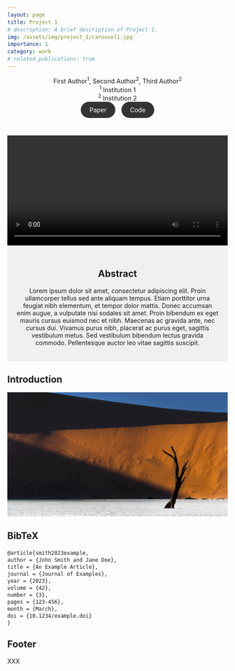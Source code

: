 ```yaml
---
layout: page
title: Project 1
# description: A brief description of Project 1.
img: /assets/img/project_1/carousel1.jpg
importance: 1
category: work
# related_publications: true
---
```


<!-- # Academic Project Page -->

<div style="text-align: center;">
  First Author<sup>1</sup>, Second Author<sup>2</sup>, Third Author<sup>2</sup>
</div>

<div style="text-align: center;">
  <sup>1</sup> Institution 1<br>
  <sup>2</sup> Institution 2
</div>

<div style="text-align: center; margin-bottom: 20px;">
  <a href="https://arxiv.org/abs/ARXIV_PAPER_ID" style="display: inline-block; padding: 10px 20px; background-color: #333; color: white; border-radius: 20px; text-decoration: none; margin-right: 10px;">
    <i class="fas fa-file-pdf"></i> Paper
  </a>
  <a href="https://github.com/YOUR_REPO_HERE" style="display: inline-block; padding: 10px 20px; background-color: #333; color: white; border-radius: 20px; text-decoration: none;">
    <i class="fab fa-github"></i> Code
  </a>
</div>

<video width="100%" controls style="margin-top: 20px;">
  <source src="/assets/video/project_1/banner_video.mp4" type="video/mp4">
  Your browser does not support the video tag.
</video>

<div style="background-color: #f0f0f0; padding: 20px; text-align: center;">
  <h2>Abstract</h2>
  <p>Lorem ipsum dolor sit amet, consectetur adipiscing elit. Proin ullamcorper tellus sed ante aliquam tempus. Etiam porttitor urna feugiat nibh elementum, et tempor dolor mattis. Donec accumsan enim augue, a vulputate nisi sodales sit amet. Proin bibendum ex eget mauris cursus euismod nec et nibh. Maecenas ac gravida ante, nec cursus dui. Vivamus purus nibh, placerat ac purus eget, sagittis vestibulum metus. Sed vestibulum bibendum lectus gravida commodo. Pellentesque auctor leo vitae sagittis suscipit.</p>
</div>

## Introduction

![First image description](/assets/img/project_1/carousel1.jpg)


## BibTeX

```
@article{smith2023example,
author = {John Smith and Jane Doe},
title = {An Example Article},
journal = {Journal of Examples},
year = {2023},
volume = {42},
number = {3},
pages = {123-456},
month = {March},
doi = {10.1234/example.doi}
}
```

## Footer

XXX

